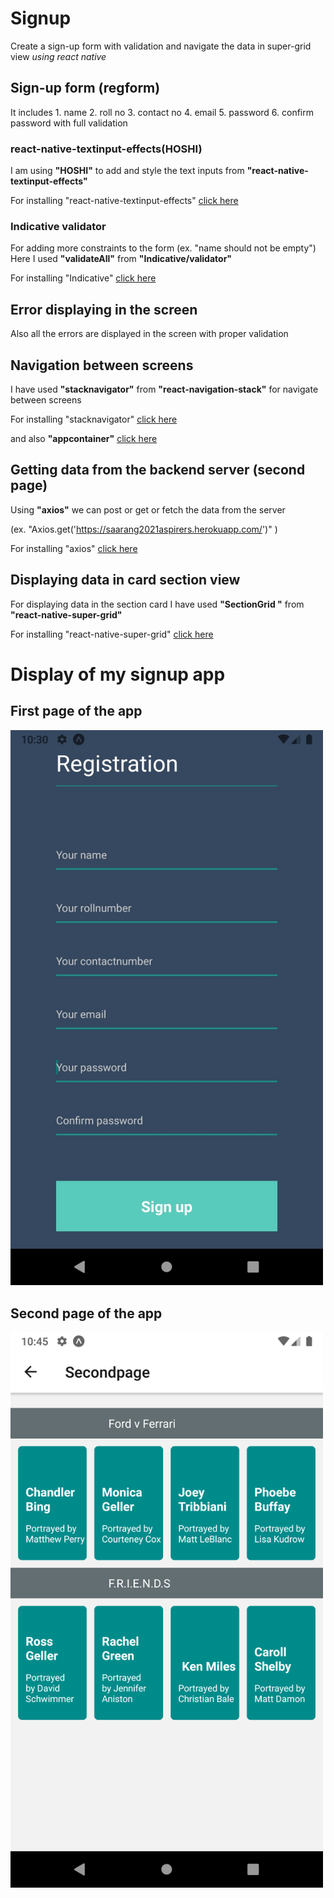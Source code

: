 # Signup
Create a sign-up form with validation and navigate the data in super-grid view *using react native*

## Sign-up form (regform)

It includes 
      1. name
      2. roll no
      3. contact no
      4. email
      5. password 
      6. confirm password 
 with full validation
 
 ### react-native-textinput-effects(HOSHI)
 I am using **"HOSHI"** to add and style the text inputs from **"react-native-textinput-effects"**
 
 For installing "react-native-textinput-effects" [click here](https://www.npmjs.com/package/react-native-textinput-effects)
 
 ### Indicative validator
 
 For adding more constraints to the form (ex. "name should not be empty")
 Here I used **"validateAll"** from **"Indicative/validator"** 
 
 For installing "Indicative" [click here](https://www.npmjs.com/package/indicative)

## Error displaying in the screen

Also all the errors are displayed in the screen with proper validation

## Navigation between screens 

I have used **"stacknavigator"** from **"react-navigation-stack"** for navigate between screens

For installing "stacknavigator" [click here](https://reactnavigation.org/docs/stack-navigator/)

and also **"appcontainer"** [click here](https://reactnavigation.org/docs/app-containers/)

## Getting data from the backend server (second page)

Using **"axios"** we can post or get or fetch the data from the server

(ex. "Axios.get('https://saarang2021aspirers.herokuapp.com/')" )

For installing "axios" [click here](https://www.npmjs.com/package/axios)

## Displaying data in card section view 

For displaying data in the section card I have used **"SectionGrid "** from **"react-native-super-grid"** 

For installing "react-native-super-grid" [click here](https://www.npmjs.com/package/react-native-super-grid)

# Display of my signup app

## First page of the app
 
 
 
 
 
 <img src ="https://github.com/jayavishvaa/Signup/blob/master/WhatsApp%20Image%202020-04-22%20at%205.57.54%20PM.jpeg" width="500" >
 



## Second page of the app 
 




<img src = "https://github.com/jayavishvaa/Signup/blob/master/Screenshot_1588007755.png" width="500">
